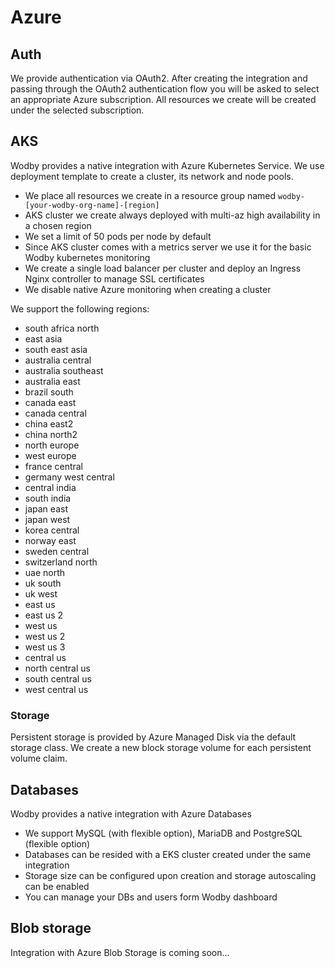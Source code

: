 # Azure

## Auth

We provide authentication via OAuth2. After creating the integration and passing through the OAuth2 authentication flow you will be asked to select an appropriate Azure subscription. All resources we create will be created under the selected subscription.

## AKS

Wodby provides a native integration with Azure Kubernetes Service. We use deployment template to create a cluster, its network and node pools. 

- We place all resources we create in a resource group named `wodby-[your-wodby-org-name]-[region]`
- AKS cluster we create always deployed with multi-az high availability in a chosen region
- We set a limit of 50 pods per node by default
- Since AKS cluster comes with a metrics server we use it for the basic Wodby kubernetes monitoring
- We create a single load balancer per cluster and deploy an Ingress Nginx controller to manage SSL certificates
- We disable native Azure monitoring when creating a cluster

We support the following regions:

- south africa north
- east asia
- south east asia
- australia central
- australia southeast
- australia east
- brazil south
- canada east
- canada central
- china east2
- china north2
- north europe
- west europe
- france central
- germany west central
- central india
- south india
- japan east
- japan west
- korea central
- norway east
- sweden central
- switzerland north
- uae north
- uk south
- uk west
- east us
- east us 2
- west us
- west us 2
- west us 3
- central us
- north central us
- south central us
- west central us

### Storage

Persistent storage is provided by Azure Managed Disk via the default storage class. We create a new block storage volume for each persistent volume claim.

## Databases

Wodby provides a native integration with Azure Databases

- We support MySQL (with flexible option), MariaDB and PostgreSQL (flexible option)
- Databases can be resided with a EKS cluster created under the same integration
- Storage size can be configured upon creation and storage autoscaling can be enabled
- You can manage your DBs and users form Wodby dashboard

## Blob storage

Integration with Azure Blob Storage is coming soon...
